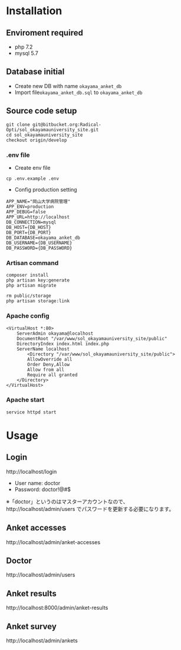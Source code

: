 # Installation

## Enviroment required

* php 7.2
* mysql 5.7

## Database initial

* Create new DB with name `okayama_anket_db`
* Import file`okayama_anket_db.sql` to `okayama_anket_db`

## Source code setup
```
git clone git@bitbucket.org:Radical-Opti/sol_okayamauniversity_site.git
cd sol_okayamauniversity_site
checkout origin/develop
```
### .env file
* Create env file
```
cp .env.example .env
```

* Config production setting
```
APP_NAME="岡山大学病院管理"
APP_ENV=production
APP_DEBUG=false
APP_URL=http://localhost
DB_CONNECTION=mysql
DB_HOST={DB_HOST}
DB_PORT={DB_PORT}
DB_DATABASE=okayama_anket_db
DB_USERNAME={DB_USERNAME}
DB_PASSWORD={DB_PASSWORD}
```

### Artisan command

```
composer install
php artisan key:generate
php artisan migrate

rm public/storage
php artisan storage:link
```
### Apache config

```
<VirtualHost *:80>		
    ServerAdmin okayama@localhost		
    DocumentRoot "/var/www/sol_okayamauniversity_site/public"		
    DirectoryIndex index.html index.php		
    ServerName localhost
		<Directory "/var/www/sol_okayamauniversity_site/public">	
		AllowOverride all
		Order Deny,Allow
		Allow from all
		Require all granted
	</Directory>	
</VirtualHost>
```
### Apache start 
```
service httpd start
```
# Usage

## Login

http://localhost/login
* User name: doctor
* Password: doctor!@#$

※「doctor」というのはマスターアカウントなので、http://localhost/admin/users でパスワードを更新する必要になります。

## Anket accesses

http://localhost/admin/anket-accesses

## Doctor

http://localhost/admin/users

## Anket results

http://localhost:8000/admin/anket-results

## Anket survey

http://localhost/admin/ankets

